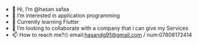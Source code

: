 - 👋 Hi, I’m @hasan safaa
- 👀 I’m interested in application programming 
- 🌱 Currently learning Flutter
- 💞️ I’m looking to collaborate with a company that i can give my Services
- 📫 How to reach me?🙄 email:hasandg91@gmail.com / num:07808172414



